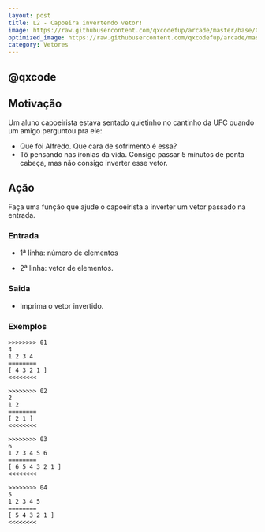 ```yaml
---
layout: post
title: L2 - Capoeira invertendo vetor!
image: https://raw.githubusercontent.com/qxcodefup/arcade/master/base/061/__capa.jpg
optimized_image: https://raw.githubusercontent.com/qxcodefup/arcade/master/base/.thumb/061/Readme.jpg
category: Vetores
---
```

<!-- DON'T EDIT THIS FILE, GENERATED BY SCRIPT -->
<!-- DON'T EDIT THIS FILE, GENERATED BY SCRIPT -->
<!-- DON'T EDIT THIS FILE, GENERATED BY SCRIPT -->
<!-- DON'T EDIT THIS FILE, GENERATED BY SCRIPT -->
<!-- DON'T EDIT THIS FILE, GENERATED BY SCRIPT -->
## @qxcode



## Motivação

Um aluno capoeirista estava sentado quietinho no cantinho da UFC quando um amigo perguntou pra ele:

*   Que foi Alfredo. Que cara de sofrimento é essa?
*   Tô pensando nas ironias da vida. Consigo passar 5 minutos de ponta cabeça, mas não consigo inverter esse vetor.

## Ação

Faça uma função que ajude o capoeirista a inverter um vetor passado na entrada.

### Entrada

*   1ª linha: número de elementos

*   2ª linha: vetor de elementos.

### Saida

*   Imprima o vetor invertido.

### Exemplos

``` 
>>>>>>>> 01
4
1 2 3 4
========
[ 4 3 2 1 ]
<<<<<<<<

>>>>>>>> 02
2
1 2
========
[ 2 1 ]
<<<<<<<<

>>>>>>>> 03
6
1 2 3 4 5 6
========
[ 6 5 4 3 2 1 ]
<<<<<<<<

>>>>>>>> 04
5
1 2 3 4 5
========
[ 5 4 3 2 1 ]
<<<<<<<<
```


